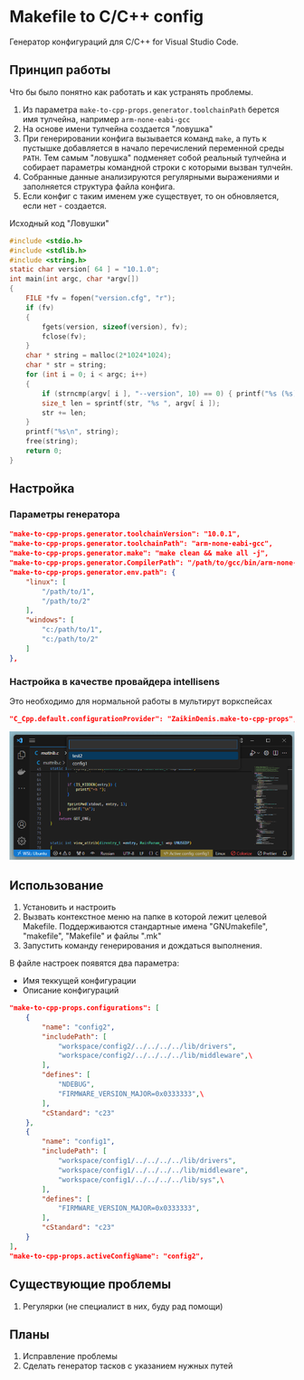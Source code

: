 # Makefile to C/C++ config

Генератор конфигураций для C/C++ for Visual Studio Code.

## Принцип работы

Что бы было понятно как работать и как устранять проблемы.

1. Из параметра `make-to-cpp-props.generator.toolchainPath` берется имя тулчейна, например `arm-none-eabi-gcc`
2. На основе имени тулчейна создается "ловушка"
3. При генерировании конфига вызывается команд `make`, а путь к пустышке добавляется в начало перечислений переменной среды `PATH`. Тем самым "ловушка" подменяет собой реальный тулчейна и собирает параметры командной строки с которыми вызван тулчейн.
4. Собранные данные анализируются регулярными выражениями и заполняется структура файла конфига.
5. Если конфиг с таким именем уже существует, то он обновляется, если нет - создается.

Исходный код "Ловушки"

```c
#include <stdio.h>
#include <stdlib.h>
#include <string.h>
static char version[ 64 ] = "10.1.0";
int main(int argc, char *argv[])
{
    FILE *fv = fopen("version.cfg", "r");
    if (fv)
    {
        fgets(version, sizeof(version), fv);
        fclose(fv);
    }
    char * string = malloc(2*1024*1024);
    char * str = string;
    for (int i = 0; i < argc; i++)
    {
        if (strncmp(argv[ i ], "--version", 10) == 0) { printf("%s (%s) %s\n", argv[ 0 ], version, version); }
        size_t len = sprintf(str, "%s ", argv[ i ]);
        str += len;
    }
    printf("%s\n", string);
    free(string);
    return 0;
}
```


## Настройка

### Параметры генератора

```json
"make-to-cpp-props.generator.toolchainVersion": "10.0.1",
"make-to-cpp-props.generator.toolchainPath": "arm-none-eabi-gcc",
"make-to-cpp-props.generator.make": "make clean && make all -j",
"make-to-cpp-props.generator.CompilerPath": "/path/to/gcc/bin/arm-none-eabi-gcc",
"make-to-cpp-props.generator.env.path": {
    "linux": [
        "/path/to/1",
        "/path/to/2"
    ],
    "windows": [
        "c:/path/to/1",
        "c:/path/to/2"
    ]
},
```

### Настройка в качестве провайдера intellisens

Это необходимо для нормальной работы в мультирут воркспейсах

```json
"C_Cpp.default.configurationProvider": "ZaikinDenis.make-to-cpp-props",
```

![config selector](assets/config-selector.png)

## Использование

1. Установить и настроить
1. Вызвать контекстное меню на папке в которой лежит целевой Makefile. Поддерживаются стандартные имена "GNUmakefile", "makefile", "Makefile" и файлы ".mk"
1. Запустить команду генерирования и дождаться выполнения.

В файле настроек появятся два параметра:
* Имя теккущей конфигурации
* Описание конфигураций

```json
"make-to-cpp-props.configurations": [
    {
        "name": "config2",
        "includePath": [
            "workspace/config2/../../../../lib/drivers",
            "workspace/config2/../../../../lib/middleware",\
        ],
        "defines": [
            "NDEBUG",
            "FIRMWARE_VERSION_MAJOR=0x0333333",\
        ],
        "cStandard": "c23"
    },
    {
        "name": "config1",
        "includePath": [
            "workspace/config1/../../../../lib/drivers",
            "workspace/config1/../../../../lib/middleware",
            "workspace/config1/../../../../lib/sys",\
        ],
        "defines": [
            "FIRMWARE_VERSION_MAJOR=0x0333333",
        ],
        "cStandard": "c23"
    }
],
"make-to-cpp-props.activeConfigName": "config2",
```

## Существующие проблемы

1. Регулярки (не специалист в них, буду рад помощи)

## Планы

1. Исправление проблемы
1. Сделать генератор тасков с указанием нужных путей